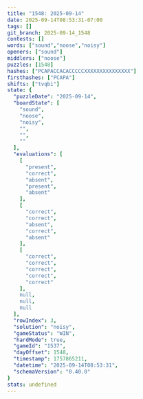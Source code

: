 ```yaml
---
title: "1548: 2025-09-14"
date: 2025-09-14T08:53:31-07:00
tags: []
git_branch: 2025-09-14_1548
contests: []
words: ["sound","noose","noisy"]
openers: ["sound"]
middlers: ["noose"]
puzzles: [1548]
hashes: ["PCAPACCACACCCCCXXXXXXXXXXXXXXX"]
firsthashes: ["PCAPA"]
shifts: ["tvqbi"]
state: {
  "puzzleDate": "2025-09-14",
  "boardState": [
    "sound",
    "noose",
    "noisy",
    "",
    "",
    ""
  ],
  "evaluations": [
    [
      "present",
      "correct",
      "absent",
      "present",
      "absent"
    ],
    [
      "correct",
      "correct",
      "absent",
      "correct",
      "absent"
    ],
    [
      "correct",
      "correct",
      "correct",
      "correct",
      "correct"
    ],
    null,
    null,
    null
  ],
  "rowIndex": 3,
  "solution": "noisy",
  "gameStatus": "WIN",
  "hardMode": true,
  "gameId": "1537",
  "dayOffset": 1548,
  "timestamp": 1757865211,
  "datetime": "2025-09-14T08:53:31",
  "schemaVersion": "0.40.0"
}
stats: undefined
---
```

<!-- more -->
